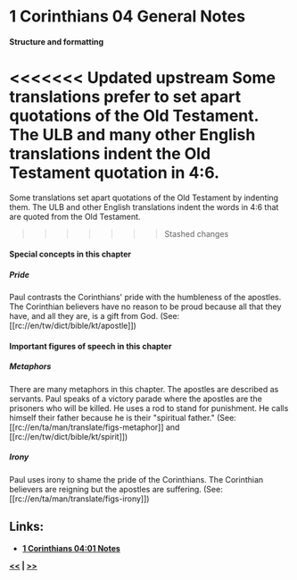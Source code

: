 # 1 Corinthians 04 General Notes #

#### Structure and formatting ####

<<<<<<< Updated upstream
Some translations prefer to set apart quotations of the Old Testament. The ULB and many other English translations indent the Old Testament quotation in 4:6.
=======
Some translations set apart quotations of the Old Testament by indenting them. The ULB and other English translations indent the words in 4:6 that are quoted from the Old Testament.
>>>>>>> Stashed changes

#### Special concepts in this chapter ####

##### Pride #####
Paul contrasts the Corinthians' pride with the humbleness of the apostles. The Corinthian believers have no reason to be proud because all that they have, and all they are, is a gift from God. (See: [[rc://en/tw/dict/bible/kt/apostle]])

#### Important figures of speech in this chapter ####

##### Metaphors #####
There are many metaphors in this chapter. The apostles are described as servants. Paul speaks of a victory parade where the apostles are the prisoners who will be killed. He uses a rod to stand for punishment. He calls himself their father because he is their "spiritual father." (See: [[rc://en/ta/man/translate/figs-metaphor]] and [[rc://en/tw/dict/bible/kt/spirit]])

##### Irony #####
Paul uses irony to shame the pride of the Corinthians. The Corinthian believers are reigning but the apostles are suffering. (See: [[rc://en/ta/man/translate/figs-irony]])

## Links: ##

* __[1 Corinthians 04:01 Notes](./01.md)__

__[<<](../03/intro.md) | [>>](../05/intro.md)__
